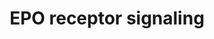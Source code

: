 ---
annotations:
- id: PW:0000987
  parent: signaling pathway
  type: Pathway Ontology
  value: erythropoietin signaling pathway
- id: PW:0001059
  parent: classic metabolic pathway
  type: Pathway Ontology
  value: oxidative phosphorylation pathway
authors:
- Thomas
- MaintBot
- Christine Chichester
- Mkutmon
- Khanspers
- Eweitz
citedin:
- link: PMC8751594
  title: DNA methylation of ARHGAP30 is negatively associated with ARHGAP30 expression
    in lung adenocarcinoma, which reduces tumor immunity and is detrimental to patient
    survival (2021)
- link: PMC7339012
  title: Hematopoietic stem-cell senescence and myocardial repair - Coronary artery
    disease genotype/phenotype analysis of post-MI myocardial regeneration response
    induced by CABG/CD133+ bone marrow hematopoietic stem cell treatment in RCT PERFECT
    Phase 3 (2020)
- link: 10.1016/j.tiv.2016.03.009
  title: MicroRNAs as potential biomarkers for doxorubicin-induced cardiotoxicity
communities:
- CPTAC
- ONTOX
- PancCanNet
description: 'The erythropoietin receptor is a 66 kDa peptide and is a member of the
  cytokine receptor family. The receptor is tyrosine phosphorylated upon binding by
  erythropoietin and associates with and activates the tyrosine kinase, JAK2, which
  activates different intracellular pathways including: Ras/MAP kinase, phosphatidylinositol
  3-kinase and STAT transcription factors. The stimulated erythropoietin receptor
  appears to have a role in erythroid cell survival. Defects in the erythropoietin
  receptor may produce erythroleukemia and familial erythrocytosis. ''''Source: [[wikipedia:Erythropoietin_receptor|Wikipedia]]''''  This
  pathway is based on ScienceSlides.  Proteins on this pathway have targeted assays
  available via the [https://assays.cancer.gov/available_assays?wp_id=WP581 CPTAC
  Assay Portal]'
last-edited: 2021-05-17
ndex: ead52e14-8b61-11eb-9e72-0ac135e8bacf
organisms:
- Homo sapiens
redirect_from:
- /index.php/Pathway:WP581
- /instance/WP581
- /instance/WP581_r117099
revision: r117099
schema-jsonld:
- '@context': https://schema.org/
  '@id': https://wikipathways.github.io/pathways/WP581.html
  '@type': Dataset
  creator:
    '@type': Organization
    name: WikiPathways
  description: 'The erythropoietin receptor is a 66 kDa peptide and is a member of
    the cytokine receptor family. The receptor is tyrosine phosphorylated upon binding
    by erythropoietin and associates with and activates the tyrosine kinase, JAK2,
    which activates different intracellular pathways including: Ras/MAP kinase, phosphatidylinositol
    3-kinase and STAT transcription factors. The stimulated erythropoietin receptor
    appears to have a role in erythroid cell survival. Defects in the erythropoietin
    receptor may produce erythroleukemia and familial erythrocytosis. ''''Source:
    [[wikipedia:Erythropoietin_receptor|Wikipedia]]''''  This pathway is based on
    ScienceSlides.  Proteins on this pathway have targeted assays available via the
    [https://assays.cancer.gov/available_assays?wp_id=WP581 CPTAC Assay Portal]'
  keywords:
  - CD45
  - CISH
  - EPO
  - EPOR
  - ERK1
  - ERK2
  - GRB2
  - IRS1
  - IRS2
  - JAK2
  - MEK1
  - MEK2
  - PDK1
  - PI3K
  - PKB
  - PTP
  - RAF1
  - RAS
  - RASA1
  - SHC1
  - SOCS1
  - SOS1
  - SRC
  - STAT1
  - STAT3
  - STAT5A
  - STAT5B
  license: CC0
  name: EPO receptor signaling
seo: CreativeWork
title: EPO receptor signaling
wpid: WP581
---